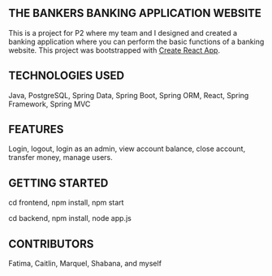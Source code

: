 ## THE BANKERS BANKING APPLICATION WEBSITE
This is a project for P2 where my team and I designed and created a banking application where you can perform the basic functions of a banking website.
This project was bootstrapped with [Create React App](https://github.com/facebook/create-react-app).

## TECHNOLOGIES USED
Java, PostgreSQL, Spring Data, Spring Boot, Spring ORM, React, Spring Framework, Spring MVC

## FEATURES
Login, logout, login as an admin, view account balance, close account, transfer money, manage users.

## GETTING STARTED
cd frontend,
npm install,
npm start

cd backend,
npm install,
node app.js

## CONTRIBUTORS
Fatima, Caitlin, Marquel, Shabana, and myself
